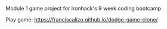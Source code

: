 Module 1 game project for Ironhack's 9 week coding bootcamp

Play game: https://franciscalizo.github.io/dodge-game-clone/
